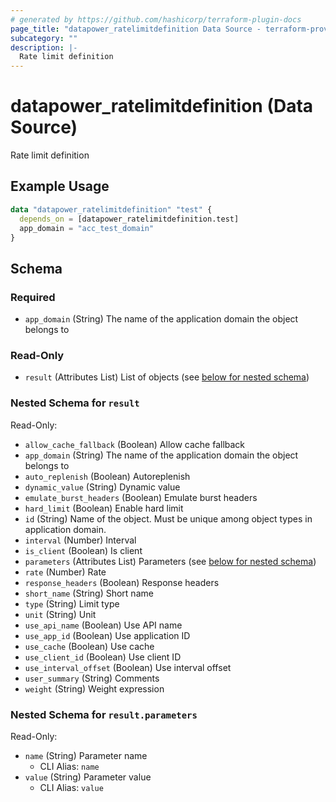 ```yaml
---
# generated by https://github.com/hashicorp/terraform-plugin-docs
page_title: "datapower_ratelimitdefinition Data Source - terraform-provider-datapower"
subcategory: ""
description: |-
  Rate limit definition
---
```


# datapower_ratelimitdefinition (Data Source)

Rate limit definition

## Example Usage

```terraform
data "datapower_ratelimitdefinition" "test" {
  depends_on = [datapower_ratelimitdefinition.test]
  app_domain = "acc_test_domain"
}
```

<!-- schema generated by tfplugindocs -->
## Schema

### Required

- `app_domain` (String) The name of the application domain the object belongs to

### Read-Only

- `result` (Attributes List) List of objects (see [below for nested schema](#nestedatt--result))

<a id="nestedatt--result"></a>
### Nested Schema for `result`

Read-Only:

- `allow_cache_fallback` (Boolean) Allow cache fallback
- `app_domain` (String) The name of the application domain the object belongs to
- `auto_replenish` (Boolean) Autoreplenish
- `dynamic_value` (String) Dynamic value
- `emulate_burst_headers` (Boolean) Emulate burst headers
- `hard_limit` (Boolean) Enable hard limit
- `id` (String) Name of the object. Must be unique among object types in application domain.
- `interval` (Number) Interval
- `is_client` (Boolean) Is client
- `parameters` (Attributes List) Parameters (see [below for nested schema](#nestedatt--result--parameters))
- `rate` (Number) Rate
- `response_headers` (Boolean) Response headers
- `short_name` (String) Short name
- `type` (String) Limit type
- `unit` (String) Unit
- `use_api_name` (Boolean) Use API name
- `use_app_id` (Boolean) Use application ID
- `use_cache` (Boolean) Use cache
- `use_client_id` (Boolean) Use client ID
- `use_interval_offset` (Boolean) Use interval offset
- `user_summary` (String) Comments
- `weight` (String) Weight expression

<a id="nestedatt--result--parameters"></a>
### Nested Schema for `result.parameters`

Read-Only:

- `name` (String) Parameter name
  - CLI Alias: `name`
- `value` (String) Parameter value
  - CLI Alias: `value`
